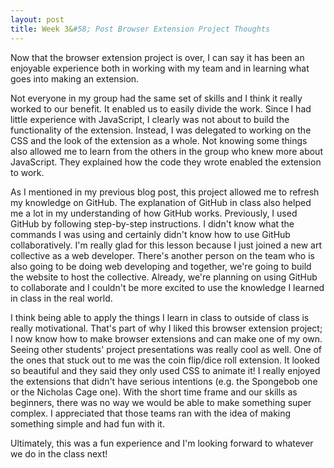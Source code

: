 ```yaml
---
layout: post
title: Week 3&#58; Post Browser Extension Project Thoughts
---
```


<!-- -->

Now that the browser extension project is over, I can say it has been an enjoyable experience both in working with my team and in learning what goes into making an extension.

Not everyone in my group had the same set of skills and I think it really worked to our benefit. It enabled us to easily divide the work. Since I had little experience with JavaScript, I clearly was not about to build the functionality of the extension. Instead, I was delegated to working on the CSS and the look of the extension as a whole. Not knowing some things also allowed me to learn from the others in the group who knew more about JavaScript. They explained how the code they wrote enabled the extension to work.

As I mentioned in my previous blog post, this project allowed me to refresh my knowledge on GitHub. The explanation of GitHub in class also helped me a lot in my understanding of how GitHub works. Previously, I used GitHub by following step-by-step instructions. I didn't know what the commands I was using and certainly didn't know how to use GitHub collaboratively. I'm really glad for this lesson because I just joined a new art collective as a web developer. There's another person on the team who is also going to be doing web developing and together, we're going to build the website to host the collective. Already, we're planning on using GitHub to collaborate and I couldn't be more excited to use the knowledge I learned in class in the real world.

I think being able to apply the things I learn in class to outside of class is really motivational. That's part of why I liked this browser extension project; I now know how to make browser extensions and can make one of my own. Seeing other students' project presentations was really cool as well. One of the ones that stuck out to me was the coin flip/dice roll extension. It looked so beautiful and they said they only used CSS to animate it! I really enjoyed the extensions that didn't have serious intentions (e.g. the Spongebob one or the Nicholas Cage one). With the short time frame and our skills as beginners, there was no way we would be able to make something super complex. I appreciated that those teams ran with the idea of making something simple and had fun with it.

Ultimately, this was a fun experience and I'm looking forward to whatever we do in the class next!
